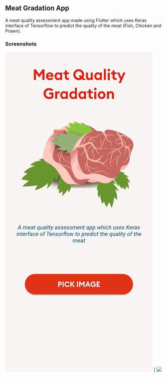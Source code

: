 ## Meat Gradation App
A meat quality assessment app made using Flutter which uses Keras interface of Tensorflow to predict the quality of the meat (Fish, Chicken and Prawn).

### Screenshots
![](https://github.com/DebRC/Meat-Quality-Gradation-Research-Project-2023/blob/main/App/Screenshots/home.jpg)  |  ![](https://github.com/DebRC/Meat-Quality-Gradation-Research-Project-2023/blob/main/App/Screenshots/result.jpg)
